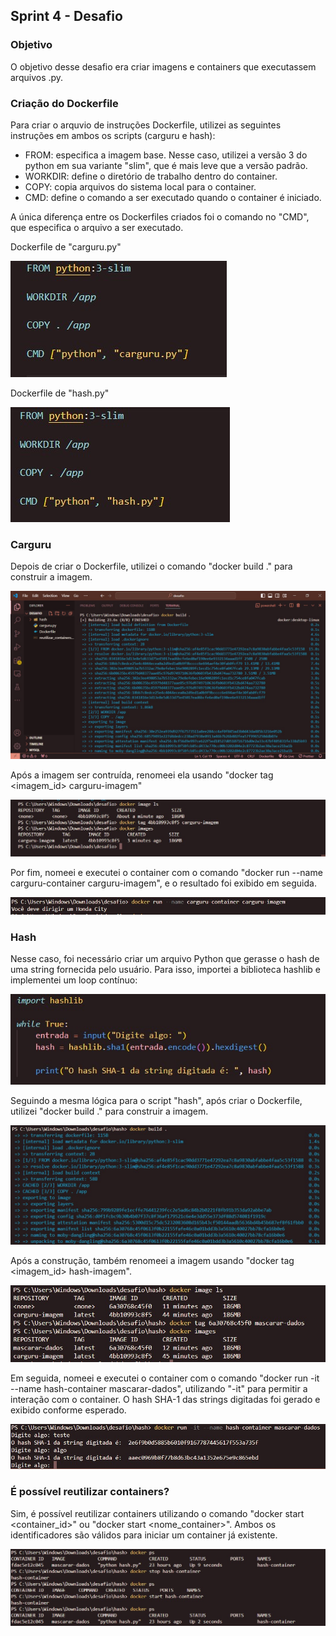 ##   Sprint 4 - Desafio 

### Objetivo
O objetivo desse desafio era criar imagens e containers que executassem arquivos .py.


### Criação do Dockerfile
Para criar o arquvio de instruções Dockerfile, utilizei as seguintes instruções em ambos os scripts (carguru e hash):

* FROM: especifica a imagem base. Nesse caso, utilizei a versão 3 do python em sua variante "slim", que é mais leve que a versão padrão.
* WORKDIR: define o diretório de trabalho dentro do container.
* COPY: copia arquivos do sistema local para o container.
* CMD: define o comando a ser executado quando o container é iniciado.

A única diferença entre os Dockerfiles criados foi o comando no "CMD", que especifica o arquivo a ser executado.

<p>Dockerfile de "carguru.py"</p>

![Alt text](../evidencias/dockerfile_carguru.jpg)

<p>Dockerfile de "hash.py"</p>

![Alt text](../evidencias/dockerfile_hash.jpg)


### Carguru
<p>Depois de criar o Dockerfile, utilizei o comando "docker build ." para construir a imagem.</p>

![Alt text](../evidencias/criando_imagem_carguru.jpg)

<p>Após a imagem ser contruída, renomeei ela usando "docker tag &lt;imagem_id&gt; carguru-imagem" </p>

![Alt text](../evidencias/nomeando_imagem_carguru.jpg)

<p>Por fim, nomeei e executei o container com o comando "docker run --name carguru-container carguru-imagem", e o resultado foi exibido em seguida.</p>

![Alt text](../evidencias/rodando_container_carguru.jpg)


### Hash
<p>Nesse caso, foi necessário criar um arquivo Python que gerasse o hash de uma string fornecida pelo usuário. Para isso, importei a biblioteca hashlib e implementei um loop contínuo:</p>

![Alt text](../evidencias/python_hash.jpg)

<p>Seguindo a mesma lógica para o script "hash", após criar o Dockerfile, utilizei "docker build ." para construir a imagem.</p>

![Alt text](../evidencias/criando_imagem_hash.jpg)

<p>Após a construção, também renomeei a imagem usando "docker tag &lt;imagem_id&gt; hash-imagem".</p>

![Alt text](../evidencias/nomeando_imagem_hash.jpg)


<p>Em seguida, nomeei e executei o container com o comando "docker run -it --name hash-container mascarar-dados", utilizando "-it" para permitir a interação com o container. O hash SHA-1 das strings digitadas foi gerado e exibido conforme esperado.</p>

![Alt text](../evidencias/rodando_container_hash.jpg)


### É possível reutilizar containers?
Sim, é possível reutilizar containers utilizando o comando "docker start <container_id>" ou "docker start <nome_container>". Ambos os identificadores são válidos para iniciar um container já existente.



![Alt text](../evidencias/reutilizando_container_hash.jpg)




